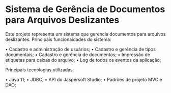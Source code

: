 # Sistema de Gerência de Documentos para Arquivos Deslizantes #

Este projeto representa um sistema que gerencia documentos para arquivos deslizantes. Principais funcionaidades do sistema:

• Cadastro e administração de usuários;
• Cadastro e gerência de tipos documentais;
• Cadastro e gerência de documentos;
• Impressão de etiquetas para caixas do arquivo;
• Log de todos os eventos da aplicação;

Principais tecnologias utilizadas:

• Java 11;
• JDBC;
• API do Jaspersoft Studio;
• Padrões de projeto MVC e DAO;
